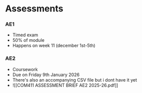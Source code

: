 
# Assessments

### AE1 
- Timed exam
- 50% of module
- Happens on week 11 (december 1st-5th)

### AE2
- Coursework
- Due on Friday 9th January 2026
- There's also an accompanying CSV file but i dont have it yet
- ![[COM411 ASSESSMENT BRIEF AE2 2025-26.pdf]]